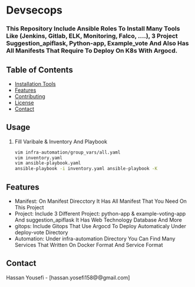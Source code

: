 # Devsecops
### This Repository  Include Ansible Roles To Install Many Tools Like (Jenkins, Gitlab, ELK, Monitoring, Falco, ....), 3 Project Suggestion_apiflask, Python-app, Example_vote And Also Has All Manifests That Require To Deploy On K8s With Argocd.

## Table of Contents
- [Installation Tools](#Usage)
- [Features](#features)
- [Contributing](#contributing)
- [License](#license)
- [Contact](#contact)

## Usage
1. Fill Varibale & Inventory And Playbook
    ```bash
    vim infra-automation/group_vars/all.yaml
    vim inventory.yaml
    vim ansible-playbook.yaml
    ansible-playbook -i inventory.yaml ansible-playbook -K
     ```
## Features
- Manifest: On Manifest Direcctory It Has All Manifest That You Need On This Project
- Project: Include 3 Different Project:  python-app & example-voting-app And suggestion_apiflask It Has Web Technology Database And More 
- gitops: Include Gitops That Use Argocd To Deploy Automaticaly Under deploy-vote Directory
- Automation: Under infra-automation Directory You Can Find Many Services That Written On Docker Format And Service Format

## Contact
Hassan Yousefi - [hassan.yosefi158@@gmail.com]

